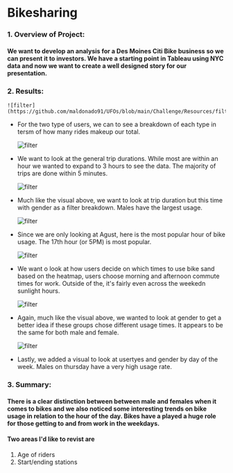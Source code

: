# Bikesharing

### 1. Overview of Project:
#### We want to develop an analysis for a Des Moines Citi Bike business so we can present it to investors. We have a starting point in Tableau using NYC data and now we want to create a well designed story for our presentation. 

### 2. Results: 

    ![filter](https://github.com/maldonado91/UFOs/blob/main/Challenge/Resources/filter_image.PNG)    
* For the two type of users, we can to see a breakdown of each type in tersm of how many rides makeup our total.

    ![filter](https://github.com/maldonado91/UFOs/blob/main/Challenge/Resources/filter_image.PNG)    
* We want to look at the general trip durations. While most are within an hour we wanted to expand to 3 hours to see the data. The majority of trips are done within 5 minutes.

    ![filter](https://github.com/maldonado91/UFOs/blob/main/Challenge/Resources/filter_image.PNG)    
* Much like the visual above, we want to look at trip duration but this time with gender as a filter breakdown. Males have the largest usage.

    ![filter](https://github.com/maldonado91/UFOs/blob/main/Challenge/Resources/filter_image.PNG)    
* Since we are only looking at Agust, here is the most popular hour of bike usage. The 17th hour (or 5PM) is most popular.

    ![filter](https://github.com/maldonado91/UFOs/blob/main/Challenge/Resources/filter_image.PNG)    
* We want o look at how users decide on which times to use bike sand based on the heatmap, users choose morning and afternoon commute times for work. Outside of the, it's fairly even across the weekedn sunlight hours.

    ![filter](https://github.com/maldonado91/UFOs/blob/main/Challenge/Resources/filter_image.PNG)    
* Again, much like the visual above, we wanted to look at gender to get a better idea if these groups chose different usage times. It appears to be the same for both male and female.

    ![filter](https://github.com/maldonado91/UFOs/blob/main/Challenge/Resources/filter_image.PNG)    
* Lastly, we added a visual to look at usertyes and gender by day of the week. Males on thursday have a very high usage rate.


 
### 3. Summary:
#### There is a clear distinction between between male and females when it comes to bikes and we also noticed some interesting trends on bike usage in relation to the hour of the day. Bikes have a played a huge role for those getting to and from work in the weekdays. 

#### Two areas I'd like to revist are 
  1) Age of riders
  2) Start/ending stations
